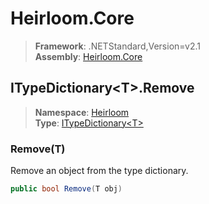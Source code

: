 # Heirloom.Core

> **Framework**: .NETStandard,Version=v2.1  
> **Assembly**: [Heirloom.Core][0]  

## ITypeDictionary\<T>.Remove

> **Namespace**: [Heirloom][0]  
> **Type**: [ITypeDictionary\<T>][1]  

### Remove(T)

Remove an object from the type dictionary.

```cs
public bool Remove(T obj)
```

[0]: ../Heirloom.Core.md
[1]: Heirloom.ITypeDictionary[T].md
